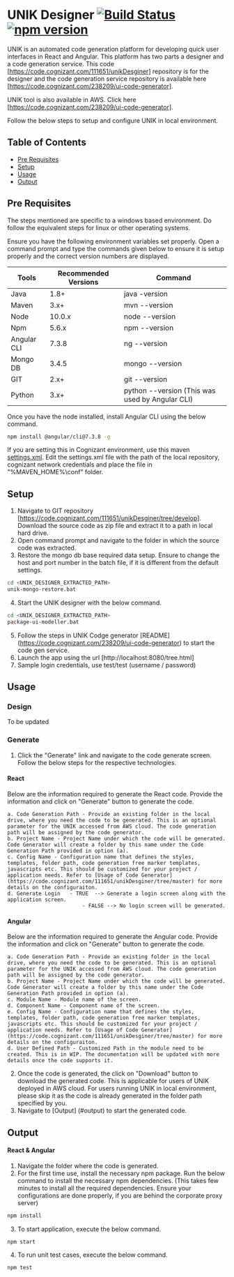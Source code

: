 # UNIK Designer [![Build Status](https://travis-ci.org/ngx-translate/core.svg?branch=master)](https://travis-ci.org/ngx-translate/core) [![npm version](https://badge.fury.io/js/%40ngx-translate%2Fcore.svg)](https://badge.fury.io/js/%40ngx-translate%2Fcore)

UNIK is an automated code generation platform for developing quick user interfaces in React and Angular. This platform has two parts a designer and a code generation service. This code [https://code.cognizant.com/111651/unikDesginer] repository is for the designer and the code generation service repository is available here [https://code.cognizant.com/238209/ui-code-generator].

UNIK tool is also available in AWS. Click here [https://code.cognizant.com/238209/ui-code-generator].

Follow the below steps to setup and configure UNIK in local environment.

## Table of Contents 
* [Pre Requisites](#pre-requisites)
* [Setup](#setup)
* [Usage](#usage)
* [Output](#output)

## Pre Requisites

The steps mentioned are specific to a windows based environment. Do follow the equivalent steps for linux or other operating systems.

Ensure you have the following environment variables set properly. Open a command prompt and type the commands given below to ensure it is setup properly and the correct version numbers are displayed.

 Tools        | Recommended Versions | Command 
 ------------ | -------------------- | --------------------------
 Java         | 1.8+                 | java -version
 Maven        | 3.x+                 | mvn --version
 Node         | 10.0.x               | node --version
 Npm          | 5.6.x                | npm --version
 Angular CLI  | 7.3.8                | ng --version
 Mongo DB     | 3.4.5                | mongo --version
 GIT          | 2.x+                 | git --version
 Python       | 3.x+                 | python --version (This was used by Angular CLI)

Once you have the node installed, install Angular CLI using the below command.

```sh
npm install @angular/cli@7.3.8 -g
```

If you are setting this in Cognizant environment, use this maven [settings.xml](https://code.cognizant.com/111651/unikDesginer/tree/master/src/main/resources/config/settings.xml). Edit the settings.xml file with the path of the local repository, cognizant network credentials and place the file in "%MAVEN_HOME%\conf" folder.

## Setup

1. Navigate to GIT repository [https://code.cognizant.com/111651/unikDesginer/tree/develop]. Download the source code as zip file and extract it to a path in local hard drive.
2. Open command prompt and navigate to the folder in which the source code was extracted.
3. Restore the mongo db base required data setup. Ensure to change the host and port number in the batch file, if it is different from the default settings.

```sh
cd <UNIK_DESIGNER_EXTRACTED_PATH>
unik-mongo-restore.bat
```

4. Start the UNIK designer with the below command.

```sh
cd <UNIK_DESIGNER_EXTRACTED_PATH>
package-ui-modeller.bat
```

5. Follow the steps in UNIK Codge generator [README] (https://code.cognizant.com/238209/ui-code-generator) to start the code gen service.
6. Launch the app using the url [http://localhost:8080/tree.html]
7. Sample login credentials, use test/test (username / password) 

## Usage

### Design
To be updated

### Generate

1. Click the "Generate" link and navigate to the code generate screen. Follow the below steps for the respective technologies.

#### React
Below are the information required to generate the React code. Provide the information and click on "Generate" button to generate the code.

	a. Code Generation Path - Provide an existing folder in the local drive, where you need the code to be generated. This is an optional parameter for the UNIK accessed from AWS cloud. The code generation path will be assigned by the code generator.
	b. Project Name - Project Name under which the code will be generated. Code Generator will create a folder by this name under the Code Generation Path provided in option (a).
	c. Config Name - Configuration name that defines the styles, templates, folder path, code generation free marker templates, javascripts etc. This should be customized for your project / application needs. Refer to [Usage of Code Generator] (https://code.cognizant.com/111651/unikDesginer/tree/master) for more details on the configuraiton.
	d. Generate Login 	- TRUE  --> Generate a login screen along with the application screen.
							- FALSE --> No login screen will be generated.

#### Angular 
Below are the information required to generate the Angular code. Provide the information and click on "Generate" button to generate the code.

	a. Code Generation Path - Provide an existing folder in the local drive, where you need the code to be generated. This is an optional parameter for the UNIK accessed from AWS cloud. The code generation path will be assigned by the code generator.
	b. Project Name - Project Name under which the code will be generated. Code Generator will create a folder by this name under the Code Generation Path provided in option (a).
	c. Module Name - Module name of the screen.
	d. Component Name - Component name of the screen.
	e. Config Name - Configuration name that defines the styles, templates, folder path, code generation free marker templates, javascripts etc. This should be customized for your project / application needs. Refer to [Usage of Code Generator] (https://code.cognizant.com/111651/unikDesginer/tree/master) for more details on the configuraiton.
	d. User Defined Path - Customized Path in the module need to be created. This is in WIP. The documentation will be updated with more details once the code supports it. 

2. Once the code is generated, the click on "Download" button to download the generated code. This is applicable for users of UNIK deployed in AWS cloud. For users running UNIK in local environment, please skip it as the code is already generated in the folder path specified by you.
3. Navigate to [Output] (#output) to start the generated code. 

## Output

#### React & Angular

1. Navigate the folder where the code is generated.
2. For the first time use, install the necessary npm package. Run the below command to install the necessary npm dependencies. (This takes few minutes to install all the required dependencies. Ensure your configurations are done properly, if you are behind the corporate proxy server)

```sh
npm install
```

3.  To start application, execute the below command.

```sh
npm start
```

4. To run unit test cases, execute the below command.

```sh
npm test
```
